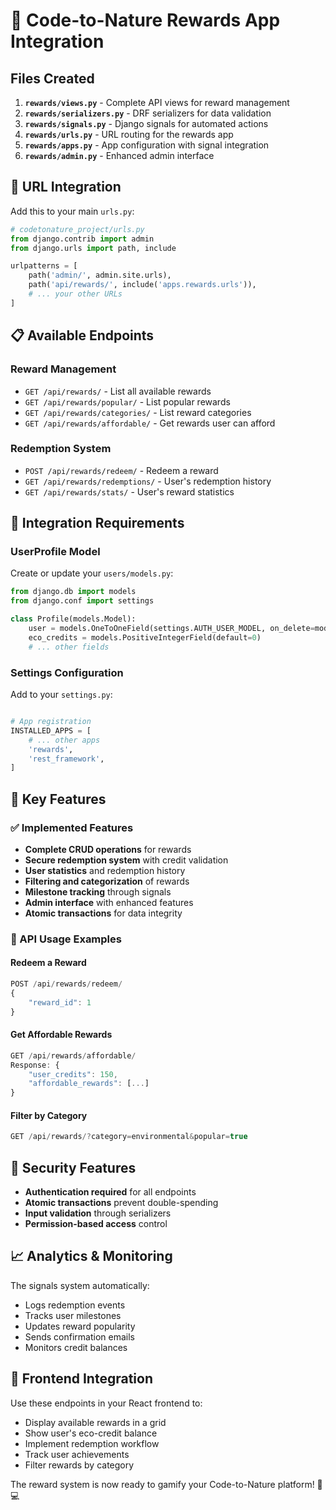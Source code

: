 # 🌱 Code-to-Nature Rewards App Integration

## Files Created

1. **`rewards/views.py`** - Complete API views for reward management
2. **`rewards/serializers.py`** - DRF serializers for data validation
3. **`rewards/signals.py`** - Django signals for automated actions
4. **`rewards/urls.py`** - URL routing for the rewards app
5. **`rewards/apps.py`** - App configuration with signal integration
6. **`rewards/admin.py`** - Enhanced admin interface

## 🔗 URL Integration

Add this to your main `urls.py`:

```python
# codetonature_project/urls.py
from django.contrib import admin
from django.urls import path, include

urlpatterns = [
    path('admin/', admin.site.urls),
    path('api/rewards/', include('apps.rewards.urls')),
    # ... your other URLs
]
```

## 📋 Available Endpoints

### Reward Management
- `GET /api/rewards/` - List all available rewards
- `GET /api/rewards/popular/` - List popular rewards
- `GET /api/rewards/categories/` - List reward categories
- `GET /api/rewards/affordable/` - Get rewards user can afford

### Redemption System
- `POST /api/rewards/redeem/` - Redeem a reward
- `GET /api/rewards/redemptions/` - User's redemption history
- `GET /api/rewards/stats/` - User's reward statistics


## 🧩 Integration Requirements

### UserProfile Model
Create or update your `users/models.py`:

```python
from django.db import models
from django.conf import settings

class Profile(models.Model):
    user = models.OneToOneField(settings.AUTH_USER_MODEL, on_delete=models.CASCADE)
    eco_credits = models.PositiveIntegerField(default=0)
    # ... other fields
```

### Settings Configuration

Add to your `settings.py`:

```python

# App registration
INSTALLED_APPS = [
    # ... other apps
    'rewards',
    'rest_framework',
]
```

## 🎯 Key Features

### ✅ Implemented Features
- **Complete CRUD operations** for rewards
- **Secure redemption system** with credit validation
- **User statistics** and redemption history
- **Filtering and categorization** of rewards
- **Milestone tracking** through signals
- **Admin interface** with enhanced features
- **Atomic transactions** for data integrity

### 🚀 API Usage Examples

#### Redeem a Reward
```javascript
POST /api/rewards/redeem/
{
    "reward_id": 1
}
```

#### Get Affordable Rewards
```javascript
GET /api/rewards/affordable/
Response: {
    "user_credits": 150,
    "affordable_rewards": [...]
}
```

#### Filter by Category
```javascript
GET /api/rewards/?category=environmental&popular=true
```

## 🔐 Security Features

- **Authentication required** for all endpoints
- **Atomic transactions** prevent double-spending
- **Input validation** through serializers
- **Permission-based access** control

## 📈 Analytics & Monitoring

The signals system automatically:
- Logs redemption events
- Tracks user milestones
- Updates reward popularity
- Sends confirmation emails
- Monitors credit balances

## 🎨 Frontend Integration

Use these endpoints in your React frontend to:
- Display available rewards in a grid
- Show user's eco-credit balance
- Implement redemption workflow
- Track user achievements
- Filter rewards by category


The reward system is now ready to gamify your Code-to-Nature platform! 🌱💻
